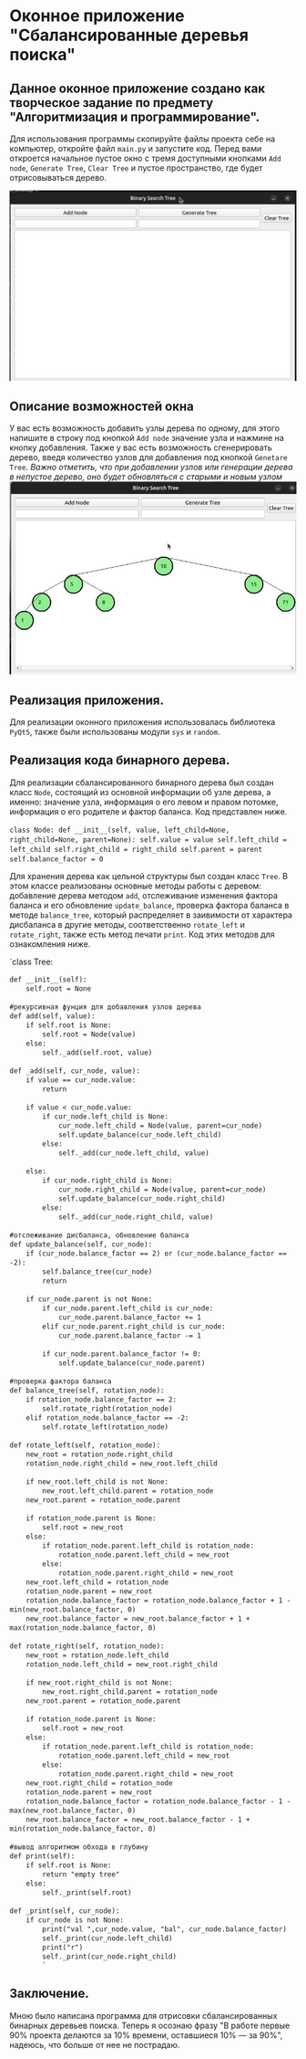 # Оконное приложение "Сбалансированные деревья поиска"
## Данное оконное приложение создано как творческое задание по предмету "Алгоритмизация и программирование". 
Для использования программы скопируйте файлы проекта себе на компьютер, откройте файл `main.py` и запустите код. Перед вами откроется начальное пустое окно с тремя доступными кнопками `Add node`, `Generate Tree`, `Clear Tree` и пустое пространство, где будет отрисовываться дерево.

![start window](https://github.com/ivonki/binary_search_tree/blob/main/bst_start.jpg)

## Описание возможностей окна
У вас есть возможность добавить узлы дерева по одному, для этого напишите в строку под кнопкой `Add node` значение узла и нажмине на кнопку добавления. 
Также у вас есть возможность сгенерировать дерево, введя количество узлов для добавления под кнопкой `Genetare Tree`.
_Важно отметить, что при добавлении узлов или генерации дерева в непустое дерево, оно будет обновляться с старыми и новым узлом_
![tree rendering demonstration](https://github.com/ivonki/binary_search_tree/blob/main/bst_usual.jpg)

## Реализация приложения.
Для реализации оконного приложения использовалась библиотека `PyQt5`, также были использованы модули `sys` и `random`. 

## Реализация кода бинарного дерева.
Для реализации сбалансированного бинарного дерева был создан класс `Node`, состоящий из основной информации об узле дерева, а именно: значение узла, информация о его левом и правом потомке, информация о его родителе и фактор баланса. Код представлен ниже.

`class Node:
    def __init__(self, value, left_child=None, right_child=None, parent=None):
        self.value = value
        self.left_child = left_child
        self.right_child = right_child
        self.parent = parent
        self.balance_factor = 0
        `

Для хранения дерева как цельной структуры был создан класс `Tree`. В этом классе реализованы основные методы работы с деревом: добавление дерева методом `add`, отслеживание изменения фактора баланса и его обновление `update_balance`, проверка фактора баланса в методе `balance_tree`, который распределяет в заивимости от характера дисбаланса в другие методы, соответственно `rotate_left` и `rotate_right`, также есть метод печати `print`. Код этих методов для ознакомления ниже.

`class Tree:

    def __init__(self):
        self.root = None

    #рекурсивная фунция для добавления узлов дерева
    def add(self, value):
        if self.root is None:
            self.root = Node(value)
        else:
            self._add(self.root, value)
    
    def _add(self, cur_node, value):
        if value == cur_node.value:
            return

        if value < cur_node.value:
            if cur_node.left_child is None:
                cur_node.left_child = Node(value, parent=cur_node)
                self.update_balance(cur_node.left_child)
            else:
                self._add(cur_node.left_child, value)

        else:
            if cur_node.right_child is None:
                cur_node.right_child = Node(value, parent=cur_node)
                self.update_balance(cur_node.right_child)
            else:
                self._add(cur_node.right_child, value)

    #отслеживание дисбаланса, обновление баланса
    def update_balance(self, cur_node):
        if (cur_node.balance_factor == 2) or (cur_node.balance_factor == -2):
            self.balance_tree(cur_node)
            return 
        
        if cur_node.parent is not None:
            if cur_node.parent.left_child is cur_node:
                cur_node.parent.balance_factor += 1
            elif cur_node.parent.right_child is cur_node:
                cur_node.parent.balance_factor -= 1

            if cur_node.parent.balance_factor != 0:
                self.update_balance(cur_node.parent)

    #проверка фактора баланса
    def balance_tree(self, rotation_node):
        if rotation_node.balance_factor == 2:
            self.rotate_right(rotation_node)
        elif rotation_node.balance_factor == -2:
            self.rotate_left(rotation_node)

    def rotate_left(self, rotation_node):
        new_root = rotation_node.right_child
        rotation_node.right_child = new_root.left_child

        if new_root.left_child is not None:
            new_root.left_child.parent = rotation_node
        new_root.parent = rotation_node.parent

        if rotation_node.parent is None:
            self.root = new_root
        else:
            if rotation_node.parent.left_child is rotation_node:
                rotation_node.parent.left_child = new_root
            else:
                rotation_node.parent.right_child = new_root
        new_root.left_child = rotation_node
        rotation_node.parent = new_root
        rotation_node.balance_factor = rotation_node.balance_factor + 1 - min(new_root.balance_factor, 0)
        new_root.balance_factor = new_root.balance_factor + 1 + max(rotation_node.balance_factor, 0)

    def rotate_right(self, rotation_node):
        new_root = rotation_node.left_child
        rotation_node.left_child = new_root.right_child

        if new_root.right_child is not None:
            new_root.right_child.parent = rotation_node
        new_root.parent = rotation_node.parent

        if rotation_node.parent is None:
            self.root = new_root
        else:
            if rotation_node.parent.left_child is rotation_node:
                rotation_node.parent.left_child = new_root
            else:
                rotation_node.parent.right_child = new_root
        new_root.right_child = rotation_node
        rotation_node.parent = new_root
        rotation_node.balance_factor = rotation_node.balance_factor - 1 - max(new_root.balance_factor, 0)
        new_root.balance_factor = new_root.balance_factor - 1 + min(rotation_node.balance_factor, 0) 

    #вывод алгоритмом обхода в глубину
    def print(self):
        if self.root is None:
            return "empty tree"
        else:
            self._print(self.root)

    def _print(self, cur_node):
        if cur_node is not None:
            print("val ",cur_node.value, "bal", cur_node.balance_factor)
            self._print(cur_node.left_child)
            print("r")
            self._print(cur_node.right_child)
            `
## Заключение.
Мною было написана программа для отрисовки сбалансированных бинарных деревьев поиска. Теперь я осознаю фразу "В работе первые 90% проекта делаются за 10% времени, оставшиеся 10% — за 90%", надеюсь, что больше от нее не пострадаю.
